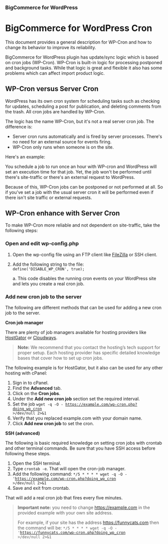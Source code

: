 <div><h3 class="sub-docs-type" id="bigcommerce-for-wordpress">BigCommerce for WordPress</h3></div>

# BigCommerce for WordPress Cron

This document provides a general description for WP-Cron and how to change its behavior to improve its reliability.

BigCommerce for WordPress plugin has update/sync logic which is based on cron jobs (WP-Cron). WP-Cron is built-in logic for processing postponed and background tasks. While that logic is great and flexible it also has some problems which can affect import product logic.

## WP-Cron versus Server Cron
WordPress has its own cron system for scheduling tasks such as checking for updates, scheduling a post for publication, and deleting comments from the trash. All cron jobs are handled by WP-Cron.

The logic has the name WP-Cron, but it's not a real server cron job. The difference is:
- Server cron runs automatically and is fired by server processes. There's no need for an external source for events firing.
- WP-Cron only runs when someone is on the site.

<p>Here's an example:</p>

You schedule a job to run once an hour with WP-cron and WordPress will set an execution time for that job. Yet, the job won't be performed until there's site-traffic or there's an external request to WordPress. 

Because of this, WP-Cron jobs can be postponed or not performed at all. So if you've set a job with the usual server cron it will be performed even if there isn't site traffic or external requests.

## WP-Cron enhance with Server Cron
To make WP-Cron more reliable and not dependent on site-traffic, take the following steps:

### Open and edit wp-config.php
1. Open the wp-config file using an FTP client like [FileZilla](https://filezilla-project.org/) or SSH client.
2. Add the following string to the file:<br><code>define('DISABLE_WP_CRON', true);</code>

    a. This code disables the running cron events on your WordPress site and lets you create a real cron job.

### Add new cron job to the server
The following are different methods that can be used for adding a new cron job to the server.

**Cron job manager**

There are plenty of job managers available for hosting providers like [HostGator](https://www.hostgator.com/) or [Cloudways](https://www.cloudways.com/).

>**Note:** We recommend that you contact the hosting’s tech support for proper setup. Each hosting provider has specific detailed knowledge bases that cover how to set up cron jobs.

The following example is for HostGator, but it also can be used for any other hosting with cPanel: 
1. Sign in to cPanel.
2. Find the **Advanced** tab.
3. Click on the **Cron jobs**.
4. Under the **Add new cron job** section set the required interval.
5. Set the job <code>wget -q -O - https://example.com/wp-cron.php?doing_wp_cron >/dev/null 2>&1 </code>
6. Verify that you replaced example.com with your domain name.
7. Click **Add new cron job** to set the cron.

**SSH (advanced)**

The following is basic required knowledge on setting cron jobs with crontab and other terminal commands. Be sure that you have SSH access before following these steps.
1. Open the SSH terminal.
2. Type `crontab -e`. That will open the cron-job manager.
3. Add the following command: <code>*/5 * * * * wget -q -O - 'https://example.com/wp-cron.php?doing_wp_cron >/dev/null 2>&1</code>
4. Save and exit from crontab.

That will add a real cron job that fires every five minutes.

> **Important note:** you need to change https://example.com in the provided example with your own site address. 
> 
>For example, if your site has the address https://funnycats.com then the command will be:
><code>*/5 * * * * wget -q -O - 'https://funnycats.com/wp-cron.php?doing_wp_cron >/dev/null 2>&1</code>

